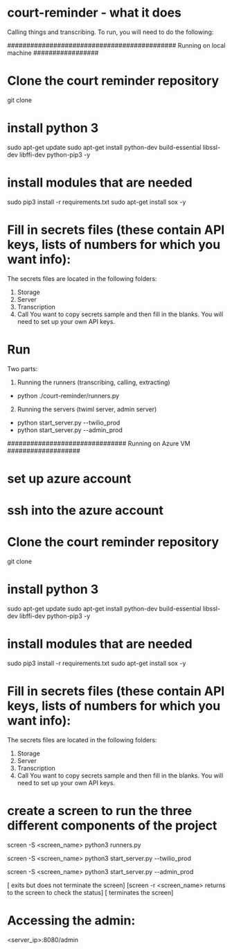 # court-reminder - what it does
Calling things and transcribing.  To run, you will need to do the following:

############################################ Running on local machine #################
# Clone the court reminder repository
git clone <court reminder>

# install python 3   
sudo apt-get update
sudo apt-get install python-dev build-essential libssl-dev libffi-dev python-pip3 -y

# install modules that are needed
sudo pip3 install -r requirements.txt
sudo apt-get install sox -y

# Fill in secrets files (these contain API keys, lists of numbers for which you want info):
The secrets files are located in the following folders:
  1. Storage
  2. Server
  3. Transcription
  4. Call
 You want to copy secrets sample and then fill in the blanks.  You will need to set up your own API keys.

# Run
Two parts:
1. Running the runners (transcribing, calling, extracting)
  - python ./court-reminder/runners.py
2. Running the servers (twiml server, admin server)
  - python start_server.py --twilio_prod
  - python start_server.py --admin_prod

############################### Running on Azure VM ###################

# set up azure account

# ssh into the azure account

# Clone the court reminder repository
git clone <court reminder>

# install python 3   
sudo apt-get update
sudo apt-get install python-dev build-essential libssl-dev libffi-dev python-pip3 -y

# install modules that are needed
sudo pip3 install -r requirements.txt
sudo apt-get install sox -y

# Fill in secrets files (these contain API keys, lists of numbers for which you want info):
The secrets files are located in the following folders:
  1. Storage
  2. Server
  3. Transcription
  4. Call
 You want to copy secrets sample and then fill in the blanks.  You will need to set up your own API keys.

# create a screen to run the three different components of the project
screen -S <screen_name>
python3 runners.py
<CTRL A-D> 

screen -S <screen_name>
python3 start_server.py --twilio_prod
<CTRL A-D>

screen -S <screen_name>
python3 start_server.py --admin_prod
<CTRL A-D>

[<CTRL A-D> exits but does not terminate the screen]
[screen -r <screen_name> returns to the screen to check the status]
[<CTRL D> terminates the screen]

# Accessing the admin:
<server_ip>:8080/admin

